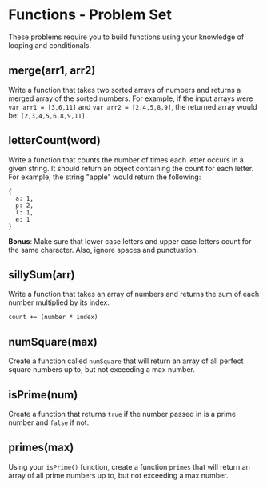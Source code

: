 # Functions - Problem Set

These problems require you to build functions using your knowledge of looping and conditionals.

## merge(arr1, arr2)

Write a function that takes two sorted arrays of numbers and returns a merged array of the sorted numbers. For example, if the input arrays were `var arr1 = [3,6,11]` and `var arr2 = [2,4,5,8,9]`, the returned array would be: `[2,3,4,5,6,8,9,11]`.

## letterCount(word)

Write a function that counts the number of times each letter occurs in a given string. It should return an object containing the count for each letter. For example, the string "apple" would return the following:

```
{
  a: 1,
  p: 2,
  l: 1,
  e: 1
}
```

**Bonus**: Make sure that lower case letters and upper case letters count for the same character. Also, ignore spaces and punctuation.

## sillySum(arr)

Write a function that takes an array of numbers and returns the sum of each number multiplied by its index.

`count += (number * index)`

## numSquare(max)

Create a function called `numSquare` that will return an array of all perfect square numbers up to, but not exceeding a max number.

## isPrime(num)

Create a function that returns `true` if the number passed in is a prime number and `false` if not.

## primes(max)

Using your `isPrime()` function, create a function `primes` that will return an array of all prime numbers up to, but not exceeding a max number.
